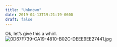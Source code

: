 ```yaml
---
title: "Unknown"
date: 2019-04-13T19:21:19-0600
draft: false
---
```


Ok, let’s give this a whirl. ![0D67F739-CA19-4810-B02C-DEEE9EE27441.jpg](http://ianwhitney.micro.blog/uploads/2019/afa6b6e729.jpg)
